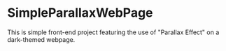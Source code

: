 # SimpleParallaxWebPage

This is simple front-end project featuring the use of "Parallax Effect" on a dark-themed webpage.
